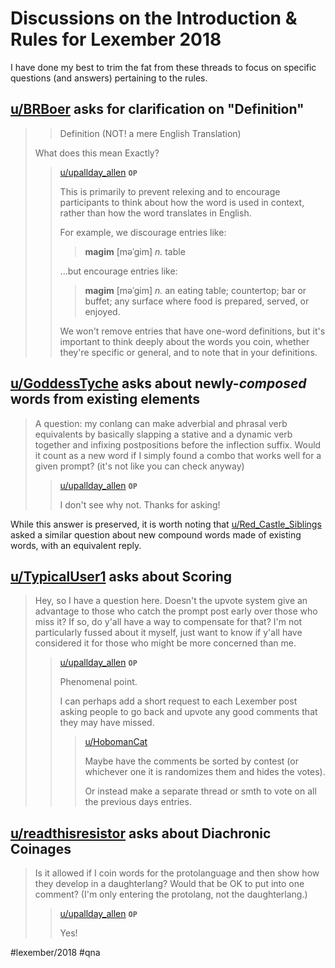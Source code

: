 # Discussions on the Introduction & Rules for Lexember 2018

I have done my best to trim the fat from these threads to focus on specific questions (and answers) pertaining to the rules.

## [u/BRBoer](https://www.reddit.com/user/BRBoer/) asks for clarification on "Definition"

> > Definition (NOT! a mere English Translation)
>
> What does this mean Exactly?
>
> > [u/upallday_allen](https://www.reddit.com/user/upallday_allen/) **`OP`**
> >
> > This is primarily to prevent relexing and to encourage participants to think about how the word is used in context, rather than how the word translates in English.
> >
> > For example, we discourage entries like:
> >
> > > **magim** [məˈɡim] _n._ table
> >
> > ...but encourage entries like:
> >
> > > **magim** [məˈɡim] _n._ an eating table; countertop; bar or buffet; any surface where food is prepared, served, or enjoyed.
> >
> > We won't remove entries that have one-word definitions, but it's important to think deeply about the words you coin, whether they're specific or general, and to note that in your definitions.

## [u/GoddessTyche](https://www.reddit.com/user/GoddessTyche/) asks about newly-_composed_ words from existing elements

> A question: my conlang can make adverbial and phrasal verb equivalents by basically slapping a stative and a dynamic verb together and infixing postpositions before the inflection suffix. Would it count as a new word if I simply found a combo that works well for a given prompt? (it's not like you can check anyway)
>
> > [u/upallday_allen](https://www.reddit.com/user/upallday_allen/) **`OP`**
> >
> > I don't see why not. Thanks for asking!

While this answer is preserved, it is worth noting that [u/Red_Castle_Siblings](https://www.reddit.com/user/Red_Castle_Siblings/) asked a similar question about new compound words made of existing words, with an equivalent reply.

## [u/TypicalUser1](https://www.reddit.com/user/TypicalUser1/) asks about Scoring

> Hey, so I have a question here. Doesn't the upvote system give an advantage to those who catch the prompt post early over those who miss it? If so, do y'all have a way to compensate for that? I'm not particularly fussed about it myself, just want to know if y'all have considered it for those who might be more concerned than me.
>
> > [u/upallday_allen](https://www.reddit.com/user/upallday_allen/) **`OP`**
> >
> > Phenomenal point.
> >
> > I can perhaps add a short request to each Lexember post asking people to go back and upvote any good comments that they may have missed.
> >
> > > [u/HobomanCat](https://www.reddit.com/user/HobomanCat/)
> > >
> > > Maybe have the comments be sorted by contest (or whichever one it is randomizes them and hides the votes).
> > >
> > > Or instead make a separate thread or smth to vote on all the previous days entries.

## [u/readthisresistor](https://www.reddit.com/user/readthisresistor/) asks about Diachronic Coinages

> Is it allowed if I coin words for the protolanguage and then show how they develop in a daughterlang? Would that be OK to put into one comment? (I'm only entering the protolang, not the daughterlang.)
> > [u/upallday_allen](https://www.reddit.com/user/upallday_allen/) **`OP`**
> >
> > Yes!

#lexember/2018 #qna